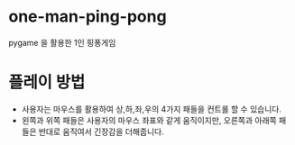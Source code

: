 # one-man-ping-pong
pygame 을 활용한 1인 핑퐁게임

# 플레이 방법
* 사용자는 마우스를 활용하여 상,하,좌,우의 4가지 패들을 컨트롤 할 수 있습니다. 
* 왼쪽과 위쪽 패들은 사용자의 마우스 좌표와 같게 움직이지만, 오른쪽과 아래쪽 패들은 반대로 움직여서 긴장감을 더해줍니다.

